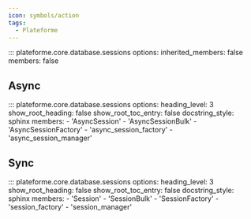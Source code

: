 ```yaml
---
icon: symbols/action
tags:
  - Plateforme
---
```


::: plateforme.core.database.sessions
    options:
      inherited_members: false
      members: false

## Async

::: plateforme.core.database.sessions
    options:
      heading_level: 3
      show_root_heading: false
      show_root_toc_entry: false
      docstring_style: sphinx
      members:
        - 'AsyncSession'
        - 'AsyncSessionBulk'
        - 'AsyncSessionFactory'
        - 'async_session_factory'
        - 'async_session_manager'
      
## Sync

::: plateforme.core.database.sessions
    options:
      heading_level: 3
      show_root_heading: false
      show_root_toc_entry: false
      docstring_style: sphinx
      members:
        - 'Session'
        - 'SessionBulk'
        - 'SessionFactory'
        - 'session_factory'
        - 'session_manager'
